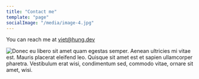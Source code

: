 ```yaml
---
title: "Contact me"
template: "page"
socialImage: "/media/image-4.jpg"
---
```


You can reach me at <viet@hung.dev>

![Donec eu libero sit amet quam egestas semper. Aenean ultricies mi vitae est. Mauris placerat eleifend leo. Quisque sit amet est et sapien ullamcorper pharetra. Vestibulum erat wisi, condimentum sed, commodo vitae, ornare sit amet, wisi.](/media/image-4.jpg)
